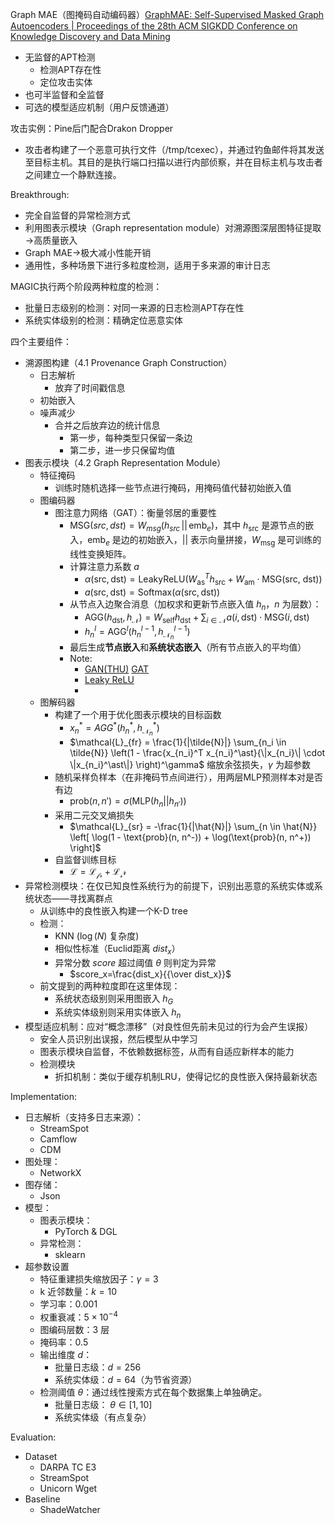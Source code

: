 Graph MAE（图掩码自动编码器）[GraphMAE: Self-Supervised Masked Graph Autoencoders | Proceedings of the 28th ACM SIGKDD Conference on Knowledge Discovery and Data Mining](https://dl.acm.org/doi/abs/10.1145/3534678.3539321)

- 无监督的APT检测
	- 检测APT存在性
	- 定位攻击实体
- 也可半监督和全监督
- 可选的模型适应机制（用户反馈通道）

攻击实例：Pine后门配合Drakon Dropper
- 攻击者构建了一个恶意可执行文件（/tmp/tcexec），并通过钓鱼邮件将其发送至目标主机。其目的是执行端口扫描以进行内部侦察，并在目标主机与攻击者之间建立一个静默连接。

Breakthrough:
- 完全自监督的异常检测方式
- 利用图表示模块（Graph representation module）对溯源图深层图特征提取→高质量嵌入
- Graph MAE→极大减小性能开销
- 通用性，多种场景下进行多粒度检测，适用于多来源的审计日志

MAGIC执行两个阶段两种粒度的检测：
- 批量日志级别的检测：对同一来源的日志检测APT存在性
- 系统实体级别的检测：精确定位恶意实体

四个主要组件：
- 溯源图构建（4.1 Provenance Graph Construction）
	- 日志解析
		- 放弃了时间戳信息
	- 初始嵌入
	- 噪声减少
		- 合并之后放弃边的统计信息
			- 第一步，每种类型只保留一条边
			- 第二步，进一步只保留均值
- 图表示模块（4.2 Graph Representation Module）
	- 特征掩码
		- 训练时随机选择一些节点进行掩码，用掩码值代替初始嵌入值
	- 图编码器
		- 图注意力网络（GAT）：衡量邻居的重要性
			- $\text{MSG}(src, dst) = W_{msg}(h_{src} \,||\, \text{emb}_e)$，其中 $h_{\text{src}}$ 是源节点的嵌入，$\text{emb}_e$ 是边的初始嵌入，$||$ 表示向量拼接，$W_{\text{msg}}$ 是可训练的线性变换矩阵。
			- 计算注意力系数 $a$ 
				- $\alpha(\text{src}, \text{dst}) = \text{LeakyReLU}(W^T_{\text{as}} h_{\text{src}} + W_{\text{am}} \cdot \text{MSG(src, dst)})$
				- $a(\text{src}, \text{dst}) = \text{Softmax}(\alpha(\text{src}, \text{dst}))$
			- 从节点入边聚合消息（加权求和更新节点嵌入值 $h_n$，$n$ 为层数）：
				- $\text{AGG}(h_{\text{dst}}, h_{\mathcal{N}}) = W_{\text{self}} h_{\text{dst}} + \sum_{i \in \mathcal{N}} a(i, \text{dst}) \cdot \text{MSG}(i, \text{dst})$
				- $h_n^l = \text{AGG}^l(h_n^{l-1}, h_{\mathcal{N}_n}^{l-1})$
			- 最后生成**节点嵌入**和**系统状态嵌入**（所有节点嵌入的平均值）
			- Note:
				- [GAN(THU)](https://mp.weixin.qq.com/s?__biz=MzI1MjQ2OTQ3Ng==&mid=2247610252&idx=1&sn=ecaf6dec0ec25d3443aff1dcff5bf3f0&chksm=e9e02607de97af11e4e5b4a58df387663c375f170d74fe365288de1998a0876988d857036aba&scene=27) [GAT](https://zhuanlan.zhihu.com/p/25307420715)
				- [Leaky ReLU](https://blog.csdn.net/IT_ORACLE/article/details/145804855)
				- 
	- 图解码器
		- 构建了一个用于优化图表示模块的目标函数
			- $x_n^\ast = AGG^\ast(h_n^\ast, h_{\mathcal{N}_n}^\ast)$
			- $\mathcal{L}_{fr} = \frac{1}{|\tilde{N}|} \sum_{n_i \in \tilde{N}} \left(1 - \frac{x_{n_i}^T x_{n_i}^\ast}{\|x_{n_i}\| \cdot \|x_{n_i}^\ast\|} \right)^\gamma$ 缩放余弦损失，$\gamma$ 为超参数
		- 随机采样负样本（在非掩码节点间进行），用两层MLP预测样本对是否有边
			- $\text{prob}(n,n')=\sigma(\text{MLP}(h_n || h_{n'}))$
		- 采用二元交叉熵损失
			- $\mathcal{L}_{sr} = -\frac{1}{|\hat{N}|} \sum_{n \in \hat{N}} \left[ \log(1 - \text{prob}(n, n^-)) + \log(\text{prob}(n, n^+)) \right]$
		- 自监督训练目标
			- $\mathcal{L} = \mathcal{L_{fr}} + \mathcal{L_sr}$
- 异常检测模块：在仅已知良性系统行为的前提下，识别出恶意的系统实体或系统状态——寻找离群点
	- 从训练中的良性嵌入构建一个K-D tree
	- 检测：
		- KNN ($\log(N)$ 复杂度)
		- 相似性标准（Euclid距离 $dist_x$）
		- 异常分数 $score$ 超过阈值 $\theta$ 则判定为异常
			- $score_x=\frac{dist_x}{{\over dist_x}}$
	- 前文提到的两种粒度即在这里体现：
		- 系统状态级别则采用图嵌入 $h_G$
		- 系统实体级别则采用实体嵌入 $h_n$
- 模型适应机制：应对“概念漂移”（对良性但先前未见过的行为会产生误报）
	- 安全人员识别出误报，然后模型从中学习
	- 图表示模块自监督，不依赖数据标签，从而有自适应新样本的能力
	- 检测模块
		- 折扣机制：类似于缓存机制LRU，使得记忆的良性嵌入保持最新状态

Implementation:
- 日志解析（支持多日志来源）：
	- StreamSpot
	- Camflow
	- CDM
- 图处理：
	- NetworkX
- 图存储：
	- Json
- 模型：
	- 图表示模块：
		- PyTorch & DGL
	- 异常检测：
		- sklearn
- 超参数设置
	- 特征重建损失缩放因子：$\gamma = 3$ 
    - k 近邻数量：$k = 10$
    - 学习率：$0.001$
    - 权重衰减：$5\times 10^{-4}$
    - 图编码层数：$3$ 层
    - 掩码率：$0.5$
    - 输出维度 $d$：
        - 批量日志级：$d = 256$
        - 系统实体级：$d = 64$（为节省资源）
	- 检测阈值 $\theta$：通过线性搜索方式在每个数据集上单独确定。
	    - 批量日志级： $\theta \in [1, 10]$
	    - 系统实体级（有点复杂）

Evaluation:
- Dataset
	- DARPA TC E3
	- StreamSpot
	- Unicorn Wget
- Baseline
	- ShadeWatcher
